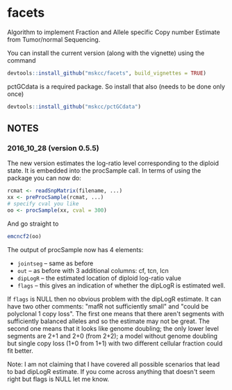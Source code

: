 # facets
Algorithm to implement Fraction and Allele specific Copy number Estimate from Tumor/normal Sequencing.

You can install the current version (along with the vignette) using the command

```R
devtools::install_github("mskcc/facets", build_vignettes = TRUE)
```

pctGCdata is a required package. So install that also (needs to be done only once)

```R
devtools::install_github("mskcc/pctGCdata")
```

## NOTES

### 2016_10_28 (version 0.5.5)

The new version estimates the log-ratio level corresponding to the diploid state. It is embedded into the procSample call.
In terms of using the package you can now do:

```R
rcmat <- readSnpMatrix(filename, ...)
xx <- preProcSample(rcmat, ...)
# specify cval you like
oo <- procSample(xx, cval = 300)
```

And go straight to
```R
emcncf2(oo)
```

The output of procSample now has 4 elements:

* ```jointseg``` – same as before
* ```out``` – as before with 3 additional columns: cf, tcn, lcn
* ```dipLogR``` – the estimated location of diploid log-ratio value
* ```flags``` – this gives an indication of whether the dipLogR is estimated well.

If ```flags``` is NULL then no obvious problem with the dipLogR estimate. It can have two other comments: "mafR not sufficiently small" and "could be polyclonal 1 copy loss". The first one means that there aren't segments with sufficiently balanced alleles and so the estimate may not be great. The second one means that it looks like genome doubling; the only lower level segments are 2+1 and 2+0 (from 2+2); a model without genome doubling but single copy loss (1+0 from 1+1) with two different cellular fraction could fit better.

Note: I am not claiming that I have covered all possible scenarios that lead to bad dipLogR estimate. If you come across anything that doesn't seem right but flags is NULL let me know.

